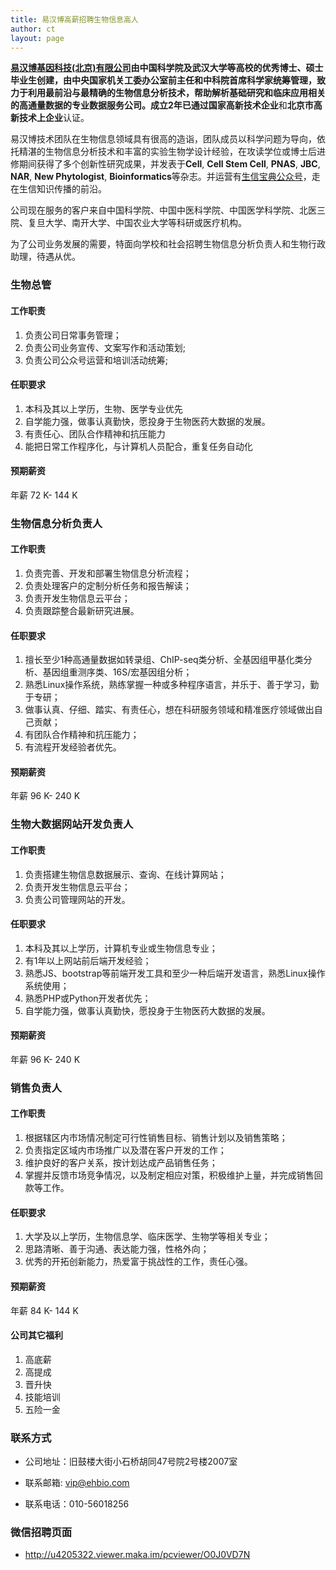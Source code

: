 ```yaml
---
title: 易汉博高薪招聘生物信息高人
author: ct
layout: page
---
```


**[易汉博基因科技(北京)有限公司](www.ehbio.com)**由中国科学院及武汉大学等高校的优秀博士、硕士毕业生创建，由中央国家机关工委办公室前主任和中科院首席科学家统筹管理，致力于利用最前沿与最精确的生物信息分析技术，帮助解析基础研究和临床应用相关的高通量数据的专业数据服务公司。成立2年已通过**国家高新技术企业**和**北京市高新技术上企业**认证。

易汉博技术团队在生物信息领域具有很高的造诣，团队成员以科学问题为导向，依托精湛的生物信息分析技术和丰富的实验生物学设计经验，在攻读学位或博士后进修期间获得了多个创新性研究成果，并发表于**Cell**, **Cell Stem Cell**, **PNAS**, **JBC**, **NAR**, **New Phytologist**, **Bioinformatics**等杂志。并运营有[生信宝典公众号](http://mp.weixin.qq.com/s/ay2I--3bm004GcLtvn-0bw)，走在生信知识传播的前沿。

公司现在服务的客户来自中国科学院、中国中医科学院、中国医学科学院、北医三院、复旦大学、南开大学、中国农业大学等科研或医疗机构。

为了公司业务发展的需要，特面向学校和社会招聘生物信息分析负责人和生物行政助理，待遇从优。

### 生物总管

#### 工作职责

1. 负责公司日常事务管理；
2. 负责公司业务宣传、文案写作和活动策划;
3. 负责公司公众号运营和培训活动统筹;

#### 任职要求

1. 本科及其以上学历，生物、医学专业优先
2. 自学能力强，做事认真勤快，愿投身于生物医药大数据的发展。
3. 有责任心、团队合作精神和抗压能力
4. 能把日常工作程序化，与计算机人员配合，重复任务自动化

#### 预期薪资

年薪 72 K- 144 K


### 生物信息分析负责人

#### 工作职责

1. 负责完善、开发和部署生物信息分析流程；
2. 负责处理客户的定制分析任务和报告解读；
3. 负责开发生物信息云平台；
4. 负责跟踪整合最新研究进展。

#### 任职要求

1. 擅长至少1种高通量数据如转录组、ChIP-seq类分析、全基因组甲基化类分析、基因组重测序类、16S/宏基因组分析；
2. 熟悉Linux操作系统，熟练掌握一种或多种程序语言，并乐于、善于学习，勤于专研；
3. 做事认真、仔细、踏实、有责任心，想在科研服务领域和精准医疗领域做出自己贡献；
4. 有团队合作精神和抗压能力；
5. 有流程开发经验者优先。

#### 预期薪资

年薪 96 K- 240 K

### 生物大数据网站开发负责人

#### 工作职责

1. 负责搭建生物信息数据展示、查询、在线计算网站；
2. 负责开发生物信息云平台；
3. 负责公司管理网站的开发。

#### 任职要求

1. 本科及其以上学历，计算机专业或生物信息专业；
2. 有1年以上网站前后端开发经验；
3. 熟悉JS、bootstrap等前端开发工具和至少一种后端开发语言，熟悉Linux操作系统使用；
4. 熟悉PHP或Python开发者优先；
5. 自学能力强，做事认真勤快，愿投身于生物医药大数据的发展。

#### 预期薪资

年薪 96 K- 240 K

### 销售负责人

#### 工作职责

1. 根据辖区内市场情况制定可行性销售目标、销售计划以及销售策略； 
2. 负责指定区域内市场推广以及潜在客户开发的工作；
3. 维护良好的客户关系，按计划达成产品销售任务；
4. 掌握并反馈市场竞争情况，以及制定相应对策，积极维护上量，并完成销售回款等工作。

#### 任职要求

1. 大学及以上学历，生物信息学、临床医学、生物学等相关专业；
2. 思路清晰、善于沟通、表达能力强，性格外向；
3. 优秀的开拓创新能力，热爱富于挑战性的工作，责任心强。 

#### 预期薪资

年薪 84 K- 144 K

#### 公司其它福利

1. 高底薪
2. 高提成
3. 晋升快
4. 技能培训
5. 五险一金

### 联系方式 

* 公司地址：旧鼓楼大街小石桥胡同47号院2号楼2007室

* 联系邮箱: <vip@ehbio.com>       

* 联系电话：010-56018256

### 微信招聘页面

* <http://u4205322.viewer.maka.im/pcviewer/O0J0VD7N>

